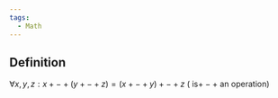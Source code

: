 ```yaml
---
tags:
  - Math
---
```

## Definition
$\forall x,y,z: x+-+(y+-+z)=(x+-+y)+-+z$ ( is$+-+$ an operation)
